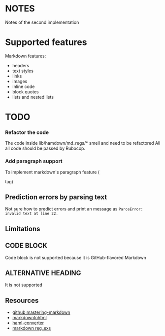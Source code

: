 # NOTES

Notes of the second implementation

# Supported features

Markdown features:

- headers
- text styles
- links
- images
- inline code
- block quotes
- lists and nested lists

# TODO

### Refactor the code

The code inside lib/hamdown/md_regs/\* smell and need to be refactored
All all code should be passed by Rubocop.

### Add paragraph support

To implement markdown's paragraph feature (<p> tag)

## Prediction errors by parsing text

Not sure how to predict errors and print an message as `ParceError: invalid text at line 22.`

## Limitations

## CODE BLOCK

Code block is not supported because it is GitHub-flavored Markdown

## ALTERNATIVE HEADING

It is not supported

## Resources

- [github mastering-markdown](https://guides.github.com/features/mastering-markdown/)
- [markdowntohtml](https://markdowntohtml.com)
- [haml-converter](https://www.haml-converter.com)
- [markdown reg_exs](https://habr.com/post/190304/)
